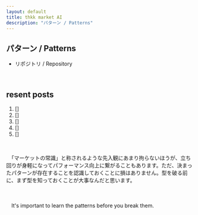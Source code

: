 ```yaml
---
layout: default
title: thkk market AI
description: "パターン / Patterns"
---
```


## **パターン / Patterns**
- リポジトリ / Repository
 <!-- - [Patterns]() -->

&emsp;

## **resent posts**
1. []
2. []
3. []
4. []
5. []

&emsp;

　「マーケットの常識」と称されるような先入観にあまり拘らないほうが、立ち回りが身軽になってパフォーマンス向上に繋がることもあります。ただ、決まったパターンが存在することを認識しておくことに損はありません。型を破る前に、まず型を知っておくことが大事なんだと思います。

　<!-- パターンと言っても、伝統的なチャートパターンもあれば、統計的に読み取れるもの、マーケットコメントやポジショントークなどネガティブ（ポジティブ）インディケーターの存在、アノマリーなどがありますが、ここでは -->

　It's important to learn the patterns before you break them.
